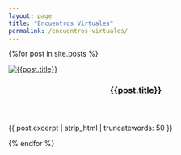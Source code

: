 ```yaml
---
layout: page
title: "Encuentros Virtuales"
permalink: /encuentros-virtuales/
---
```


<div class="row">

{%for post in site.posts %}

<article class="col-4 col-12-mobile special">
    <a href="{{post.url}}" class="image featured"><img src="{{site.baseurl}}/images/{{post.image}}"
            alt="{{post.title}}" /></a>
    <header>
        <h3><a href="{{post.url}}">{{post.title}}</a></h3>
    </header>
    <p>
        {{ post.excerpt | strip_html | truncatewords: 50 }}
    </p>
</article>
{% endfor %}
</div>
